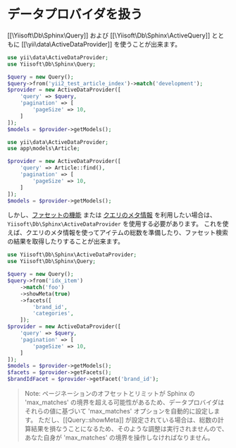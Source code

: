 データプロバイダを扱う
======================

[[\Yiisoft\Db\Sphinx\Query]] および [[\Yiisoft\Db\Sphinx\ActiveQuery]] とともに [[\yii\data\ActiveDataProvider]] を使うことが出来ます。

```php
use yii\data\ActiveDataProvider;
use Yiisoft\Db\Sphinx\Query;

$query = new Query();
$query->from('yii2_test_article_index')->match('development');
$provider = new ActiveDataProvider([
    'query' => $query,
    'pagination' => [
        'pageSize' => 10,
    ]
]);
$models = $provider->getModels();
```

```php
use yii\data\ActiveDataProvider;
use app\models\Article;

$provider = new ActiveDataProvider([
    'query' => Article::find(),
    'pagination' => [
        'pageSize' => 10,
    ]
]);
$models = $provider->getModels();
```

しかし、[ファセットの機能](usage-facets.md) または [クエリのメタ情報](usage-meta.md) を利用したい場合は、`Yiisoft\Db\Sphinx\ActiveDataProvider` を使用する必要があります。
これを使えば、クエリのメタ情報を使ってアイテムの総数を準備したり、ファセット検索の結果を取得したりすることが出来ます。

```php
use Yiisoft\Db\Sphinx\ActiveDataProvider;
use Yiisoft\Db\Sphinx\Query;

$query = new Query();
$query->from('idx_item')
    ->match('foo')
    ->showMeta(true)
    ->facets([
        'brand_id',
        'categories',
    ]);
$provider = new ActiveDataProvider([
    'query' => $query,
    'pagination' => [
        'pageSize' => 10,
    ]
]);
$models = $provider->getModels();
$facets = $provider->getFacets();
$brandIdFacet = $provider->getFacet('brand_id');
```
> Note: ページネーションのオフセットとリミットが Sphinx の 'max_matches' の境界を超える可能性があるため、データプロバイダはそれらの値に基づいて 'max_matches' オプションを自動的に設定します。
ただし、[[Query::showMeta]] が設定されている場合は、総数の計算結果を損なうことになるため、そのような調整は実行されませんので、あなた自身が 'max_matches' の境界を操作しなければなりません。
